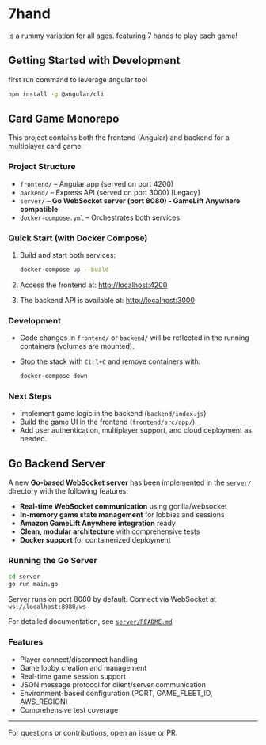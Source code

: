 # 7hand

is a rummy variation for all ages. featuring 7 hands to play each game!

## Getting Started with Development

first run command to leverage angular tool

```bash
npm install -g @angular/cli
```

## Card Game Monorepo

This project contains both the frontend (Angular) and backend for a multiplayer card game.

### Project Structure

- `frontend/` – Angular app (served on port 4200)
- `backend/` – Express API (served on port 3000) [Legacy]
- `server/` – **Go WebSocket server (port 8080) - GameLift Anywhere compatible**
- `docker-compose.yml` – Orchestrates both services

### Quick Start (with Docker Compose)

1. Build and start both services:

   ```bash
   docker-compose up --build
   ```

2. Access the frontend at: <http://localhost:4200>
3. The backend API is available at: <http://localhost:3000>

### Development

- Code changes in `frontend/` or `backend/` will be reflected in the running containers (volumes are mounted).
- Stop the stack with `Ctrl+C` and remove containers with:

   ```bash
   docker-compose down
   ```

### Next Steps

- Implement game logic in the backend (`backend/index.js`)
- Build the game UI in the frontend (`frontend/src/app/`)
- Add user authentication, multiplayer support, and cloud deployment as needed.

## Go Backend Server

A new **Go-based WebSocket server** has been implemented in the `server/` directory with the following features:

- **Real-time WebSocket communication** using gorilla/websocket
- **In-memory game state management** for lobbies and sessions
- **Amazon GameLift Anywhere integration** ready
- **Clean, modular architecture** with comprehensive tests
- **Docker support** for containerized deployment

### Running the Go Server

```bash
cd server
go run main.go
```

Server runs on port 8080 by default. Connect via WebSocket at `ws://localhost:8080/ws`

For detailed documentation, see [`server/README.md`](server/README.md)

### Features

- Player connect/disconnect handling
- Game lobby creation and management
- Real-time game session support
- JSON message protocol for client/server communication
- Environment-based configuration (PORT, GAME_FLEET_ID, AWS_REGION)
- Comprehensive test coverage

---

For questions or contributions, open an issue or PR.
